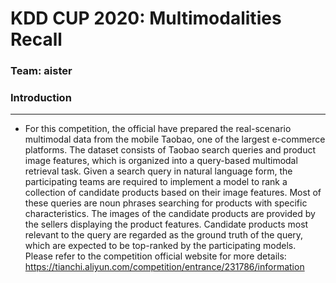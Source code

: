 # KDD CUP 2020: Multimodalities Recall
### Team: aister

### Introduction
***
+ For this competition, the official have prepared the real-scenario multimodal data from the mobile Taobao, one of the largest e-commerce platforms. The dataset consists of Taobao search queries and product image features, which is organized into a query-based multimodal retrieval task.
Given a search query in natural language form, the participating teams are required to implement a model to rank a collection of candidate products based on their image features. Most of these queries are noun phrases searching for products with specific characteristics. The images of the candidate products are provided by the sellers displaying the product features. Candidate products most relevant to the query are regarded as the ground truth of the query, which are expected to be top-ranked by the participating models.
Please refer to the competition official website for more details: https://tianchi.aliyun.com/competition/entrance/231786/information

